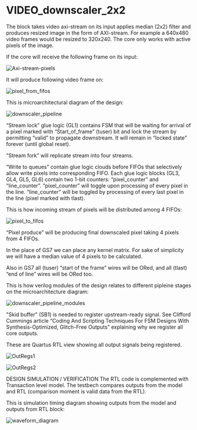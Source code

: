 # VIDEO_downscaler_2x2

The block takes video axi-stream on its input applies median (2x2) filter and produces resized image in the form of AXI-stream. For example a 640x480 video frames would be resized to 320x240.
The core only works with active pixels of the image.

If the core will receive the following frame on its input:

![Axi-stream-pixels](https://github.com/etherblade-net/VIDEO_downscaler_2x2/assets/53142676/7854687e-0724-4420-94da-0ee1154e23c8)

It will produce following video frame on:

![pixel_from_fifos](https://github.com/etherblade-net/VIDEO_downscaler_2x2/assets/53142676/00112b6f-e562-4ce0-82cb-128bacc8e3c0)

This is microarchitectural diagram of the design:

![downscaler_pipeline](https://github.com/etherblade-net/VIDEO_downscaler_2x2/assets/53142676/8e5f80ca-8682-4d2f-815c-d3cb8455b7af)

“Stream lock” glue logic (GL1) contains FSM that will be waiting for arrival of a pixel marked with “Start_of_frame” (tuser) bit and lock the stream by permitting “valid” to propagate downstream. It will remain in “locked state” forever (until global reset).
   
“Stream fork” will replicate stream into four streams.

“Write to queues” contain glue logic clouds before FIFOs that selectively allow write pixels into corresponding FIFO.
Each glue logic blocks (GL3, GL4, GL5, GL6) contain two 1-bit counters: “pixel_counter” and “line_counter”. 
“pixel_counter” will toggle upon processing of every pixel in the line.
“line_counter” will be toggled by processing of every last pixel in the line (pixel marked with tlast).

This is how incoming stream of pixels will be distributed among 4 FIFOs:

![pixel_to_fifos](https://github.com/etherblade-net/VIDEO_downscaler_2x2/assets/53142676/43f737a3-8d6c-481a-90cf-caa5d3514b66)

“Pixel produce” will be producing final downscaled pixel taking 4 pixels from 4 FIFOs.

In the place of GS7 we can place any kernel matrix. For sake of simplicity we will have a median value of 4 pixels to be calculated.

Also in GS7 all (tuser) “start of the frame” wires will be ORed, and all (tlast) “end of line” wires will be ORed too.

This is how verilog modules of the design relates to different pipleine stages on the microarchitecture diagram:

![downscaler_pipeline_modules](https://github.com/etherblade-net/VIDEO_downscaler_2x2/assets/53142676/0e76a05d-eca6-4d11-9951-a5ffc1a1506f)

"Skid buffer" (SB1) is needed to register upstream-ready signal. See Clifford Cummings article “Coding And Scripting Techniques For FSM Designs With Synthesis-Optimized, Glitch-Free Outputs” explaining why we register all core outputs.



These are Quartus RTL view showing all output signals being registered.

![OutRegs1](https://github.com/etherblade-net/VIDEO_downscaler_2x2/assets/53142676/172959c2-04f4-4c28-97fb-30574cfa4ecf)

![OutRegs2](https://github.com/etherblade-net/VIDEO_downscaler_2x2/assets/53142676/2a71c9fb-383b-4b7d-99de-24c7b82fc8c8)



DESIGN SIMULATION / VERIFICATION
The RTL code is complemented with Transaction level model.
The testbech compares outputs from the model and RTL (comparison moment is valid data from the RTL).

This is simulation timing diagram showing outputs from the model and outputs from RTL block:

![waveform_diagram](https://github.com/etherblade-net/VIDEO_downscaler_2x2/assets/53142676/8638b894-5126-4d01-a4b4-7b1b30ff044f)


